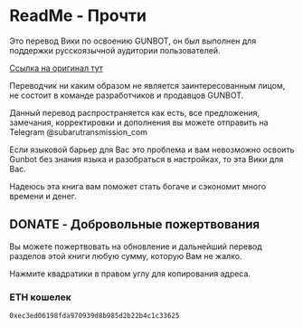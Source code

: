# ReadMe - Прочти

Это перевод Вики по освоению GUNBOT, он был выполнен для поддержки русскоязычной аудитории пользователей.

[Ссылка на оригинал тут](https://wiki.gunthy.org/)

Переводчик ни каким образом не является заинтересованным лицом, не состоит в команде разработчиков и продавцов GUNBOT.

Данный перевод распространяется как есть, все предложения, замечания, корректировки и дополнения вы можете отправить на Telegram @subarutransmission\_com

Если языковой барьер для Вас это проблема и вам невозможно освоить Gunbot без знания языка и разобраться в настройках, то эта Вики для Вас.

Надеюсь эта книга вам поможет стать богаче и сэкономит много времени и денег.

## DONATE - Добровольные пожертвования

Вы можете пожертвовать на обновление и дальнейший перевод разделов этой книги любую сумму, которую Вам не жалко.

Нажмите квадратики в правом углу для копирования адреса.

### ETH кошелек

```text
0xec3ed06198fda970939d8b985d2b22b4c1c33625
```

### 

